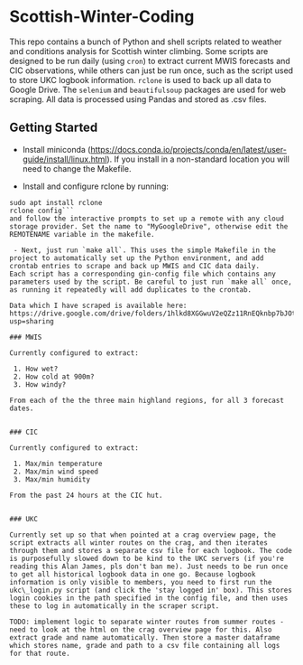 # Scottish-Winter-Coding

This repo contains a bunch of Python and shell scripts related to weather and conditions analysis for Scottish winter climbing.
Some scripts are designed to be run daily (using `cron`) to extract current MWIS forecasts and CIC observations, while others can just be run once, such as the script used to store UKC logbook information.
`rclone` is used to back up all data to Google Drive. The `selenium` and `beautifulsoup` packages are used for web scraping. All data is processed using Pandas and stored as .csv files.


## Getting Started

 - Install miniconda (https://docs.conda.io/projects/conda/en/latest/user-guide/install/linux.html). If you install in a non-standard location you will need to change the Makefile.

 - Install and configure rclone by running:
```
sudo apt install rclone
rclone config```
and follow the interactive prompts to set up a remote with any cloud storage provider. Set the name to "MyGoogleDrive", otherwise edit the REMOTENAME variable in the makefile.

 - Next, just run `make all`. This uses the simple Makefile in the project to automatically set up the Python environment, and add crontab entries to scrape and back up MWIS and CIC data daily.
Each script has a corresponding gin-config file which contains any parameters used by the script. Be careful to just run `make all` once, as running it repeatedly will add duplicates to the crontab. 

Data which I have scraped is available here: https://drive.google.com/drive/folders/1hlkd8XGGwuV2eQZz11RnEQknbp7bJOtx?usp=sharing

### MWIS

Currently configured to extract:

 1. How wet?
 2. How cold at 900m?
 3. How windy?

From each of the the three main highland regions, for all 3 forecast dates.


### CIC

Currently configured to extract:

 1. Max/min temperature
 2. Max/min wind speed
 3. Max/min humidity

From the past 24 hours at the CIC hut.


### UKC

Currently set up so that when pointed at a crag overview page, the script extracts all winter routes on the crag, and then iterates through them and stores a separate csv file for each logbook. The code is purposefully slowed down to be kind to the UKC servers (if you're reading this Alan James, pls don't ban me). Just needs to be run once to get all historical logbook data in one go. Because logbook information is only visible to members, you need to first run the ukc\_login.py script (and click the 'stay logged in' box). This stores login cookies in the path specified in the config file, and then uses these to log in automatically in the scraper script.

TODO: implement logic to separate winter routes from summer routes - need to look at the html on the crag overview page for this. Also extract grade and name automatically. Then store a master dataframe which stores name, grade and path to a csv file containing all logs for that route.

